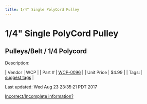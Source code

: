 ```yaml
---
title: 1/4" Single PolyCord Pulley
---
```


# 1/4" Single PolyCord Pulley
## Pulleys/Belt / 1/4 Polycord
Description: 	 

| Vendor | WCP | 
| Part # | [WCP-0096](http://www.wcproducts.net/WCP-0096) | 
| Unit Price | $4.99 | 
| Tags: | [suggest tags](https://docs.google.com/forms/d/e/1FAIpQLSeWyY8v3RgOty-MyWmh9U0iivNYN_molChYyS-0U-o-kOAv_g/viewform) | 

Last updated: Wed Aug 23 23:35:21 PDT 2017

 [Incorrect/Incomplete information?](https://docs.google.com/forms/d/e/1FAIpQLSeWyY8v3RgOty-MyWmh9U0iivNYN_molChYyS-0U-o-kOAv_g/viewform)